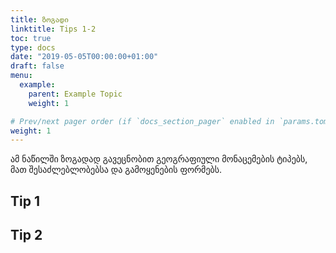 ```yaml
---
title: ზოგადი 
linktitle: Tips 1-2
toc: true
type: docs
date: "2019-05-05T00:00:00+01:00"
draft: false
menu:
  example:
    parent: Example Topic
    weight: 1

# Prev/next pager order (if `docs_section_pager` enabled in `params.toml`)
weight: 1
---
```


ამ ნაწილში ზოგადად გავეცნობით გეოგრაფიული მონაცემების ტიპებს, მათ შესაძლებლობებსა და გამოყენების ფორმებს. 

## Tip 1

## Tip 2

